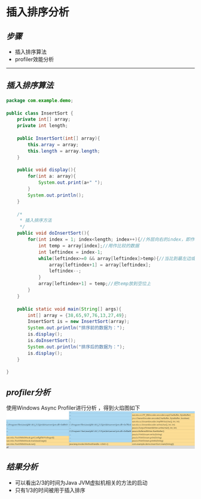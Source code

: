 # 插入排序分析
## *步骤*
- 插入排序算法
- profiler效能分析

* * *
## *插入排序算法*
```java
package com.example.demo;

public class InsertSort {
    private int[] array;
    private int length;

    public InsertSort(int[] array){
        this.array = array;
        this.length = array.length;
    }

    public void display(){
        for(int a: array){
            System.out.print(a+" ");
        }
        System.out.println();
    }

    /*
     * 插入排序方法
     */
    public void doInsertSort(){
        for(int index = 1; index<length; index++){//外层向右的index，即作为比较对象的数据的index
            int temp = array[index];//用作比较的数据
            int leftindex = index-1;
            while(leftindex>=0 && array[leftindex]>temp){//当比到最左边或者遇到比temp小的数据时，结束循环
                array[leftindex+1] = array[leftindex];
                leftindex--;
            }
            array[leftindex+1] = temp;//把temp放到空位上
        }
    }

    public static void main(String[] args){
        int[] array = {38,65,97,76,13,27,49};
        InsertSort is = new InsertSort(array);
        System.out.println("排序前的数据为：");
        is.display();
        is.doInsertSort();
        System.out.println("排序后的数据为：");
        is.display();
    }

}

```

## *profiler分析*
使用Windows Async Profiler进行分析 ，得到火焰图如下
![picture](flamegraph.png)

## *结果分析*
- 可以看出2/3的时间为Java JVM虚拟机相关的方法的启动
- 只有1/3的时间被用于插入排序

